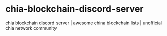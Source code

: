 # chia-blockchain-discord-server
chia blockchain discord server | awesome china blockchain lists | unofficial chia network community
